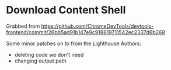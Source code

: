 # Download Content Shell

Grabbed from https://github.com/ChromeDevTools/devtools-frontend/commit/26bb5ad91b147e9c918819711542ec2337d6b268

Some minor patches on to from the Lighthouse Authors:

* deleting code we don't need
* changing output path
